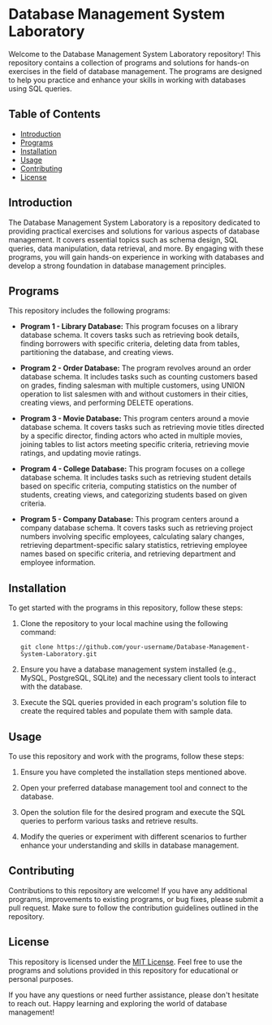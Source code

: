 # Database Management System Laboratory

Welcome to the Database Management System Laboratory repository! This repository contains a collection of programs and solutions for hands-on exercises in the field of database management. The programs are designed to help you practice and enhance your skills in working with databases using SQL queries.

## Table of Contents

- [Introduction](#introduction)
- [Programs](#programs)
- [Installation](#installation)
- [Usage](#usage)
- [Contributing](#contributing)
- [License](#license)

## Introduction

The Database Management System Laboratory is a repository dedicated to providing practical exercises and solutions for various aspects of database management. It covers essential topics such as schema design, SQL queries, data manipulation, data retrieval, and more. By engaging with these programs, you will gain hands-on experience in working with databases and develop a strong foundation in database management principles.

## Programs

This repository includes the following programs:

- **Program 1 - Library Database:** This program focuses on a library database schema. It covers tasks such as retrieving book details, finding borrowers with specific criteria, deleting data from tables, partitioning the database, and creating views.

- **Program 2 - Order Database:** The program revolves around an order database schema. It includes tasks such as counting customers based on grades, finding salesman with multiple customers, using UNION operation to list salesmen with and without customers in their cities, creating views, and performing DELETE operations.

- **Program 3 - Movie Database:** This program centers around a movie database schema. It covers tasks such as retrieving movie titles directed by a specific director, finding actors who acted in multiple movies, joining tables to list actors meeting specific criteria, retrieving movie ratings, and updating movie ratings.

- **Program 4 - College Database:** This program focuses on a college database schema. It includes tasks such as retrieving student details based on specific criteria, computing statistics on the number of students, creating views, and categorizing students based on given criteria.

- **Program 5 - Company Database:** This program centers around a company database schema. It covers tasks such as retrieving project numbers involving specific employees, calculating salary changes, retrieving department-specific salary statistics, retrieving employee names based on specific criteria, and retrieving department and employee information.

## Installation

To get started with the programs in this repository, follow these steps:

1. Clone the repository to your local machine using the following command:
   ```
   git clone https://github.com/your-username/Database-Management-System-Laboratory.git
   ```

2. Ensure you have a database management system installed (e.g., MySQL, PostgreSQL, SQLite) and the necessary client tools to interact with the database.

3. Execute the SQL queries provided in each program's solution file to create the required tables and populate them with sample data.

## Usage

To use this repository and work with the programs, follow these steps:

1. Ensure you have completed the installation steps mentioned above.

2. Open your preferred database management tool and connect to the database.

3. Open the solution file for the desired program and execute the SQL queries to perform various tasks and retrieve results.

4. Modify the queries or experiment with different scenarios to further enhance your understanding and skills in database management.

## Contributing

Contributions to this repository are welcome! If you have any additional programs, improvements to existing programs, or bug fixes, please submit a pull request. Make sure to follow the contribution guidelines outlined in the repository.

## License

This repository is licensed under the [MIT License](LICENSE). Feel free to use the programs and solutions provided in this repository for educational or personal purposes.

If you have any questions or need further assistance, please don't hesitate to reach out. Happy learning and exploring the world of database management!
